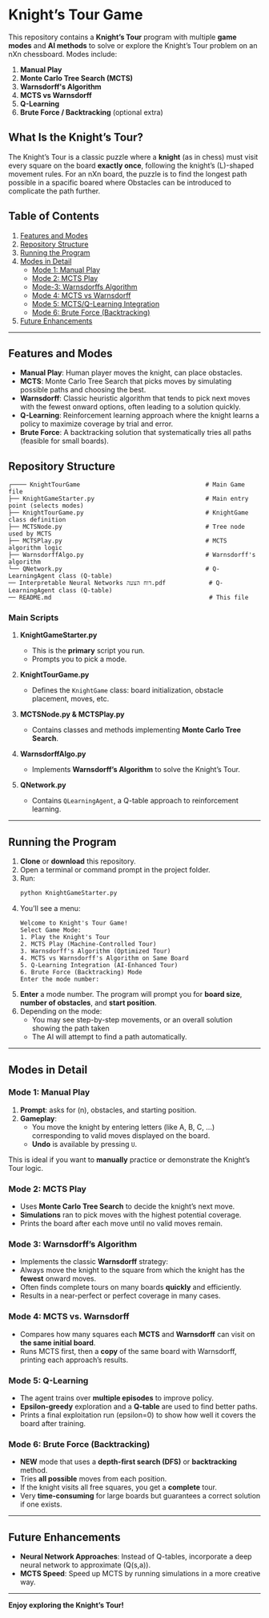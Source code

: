 # Knight’s Tour Game

This repository contains a **Knight’s Tour** program with multiple **game modes** and **AI methods** to solve or explore the Knight’s Tour problem on an nXn chessboard. Modes include:

1. **Manual Play**  
2. **Monte Carlo Tree Search (MCTS)**  
3. **Warnsdorff's Algorithm**  
4. **MCTS vs Warnsdorff**  
5. **Q-Learning**  
6. **Brute Force / Backtracking** (optional extra)

## What Is the Knight’s Tour?

The Knight’s Tour is a classic puzzle where a **knight** (as in chess) must visit every square on the board **exactly once**, following the knight’s \(L\)-shaped movement rules. For an nXn board, the puzzle is to find the longest path possible in a spacific boared where Obstacles can be introduced to complicate the path further.

## Table of Contents

1. [Features and Modes](#features-and-modes)
2. [Repository Structure](#repository-structure)
3. [Running the Program](#running-the-program)
4. [Modes in Detail](#modes-in-detail)
   - [Mode 1: Manual Play](#mode-1-manual-play)
   - [Mode 2: MCTS Play](#mode-2-mcts-play)
   - [Mode-3: Warnsdorffs Algorithm](#mode-3-warnsdorffs-algorithm)
   - [Mode 4: MCTS vs Warnsdorff](#mode-4-mcts-vs-warnsdorff)
   - [Mode 5: MCTS/Q-Learning Integration](#mode-5-mctsq-learning-integration)
   - [Mode 6: Brute Force (Backtracking)](#mode-6-brute-force-backtracking)
5. [Future Enhancements](#future-enhancements)
---

## Features and Modes

- **Manual Play**: Human player moves the knight, can place obstacles.  
- **MCTS**: Monte Carlo Tree Search that picks moves by simulating possible paths and choosing the best.  
- **Warnsdorff**: Classic heuristic algorithm that tends to pick next moves with the fewest onward options, often leading to a solution quickly.  
- **Q-Learning**: Reinforcement learning approach where the knight learns a policy to maximize coverage by trial and error.  
- **Brute Force**: A backtracking solution that systematically tries all paths (feasible for small boards).

## Repository Structure

```
┌──── KnightTourGame                                   # Main Game file
├── KnightGameStarter.py                               # Main entry point (selects modes)
├── KnightTourGame.py                                  # KnightGame class definition
├── MCTSNode.py                                        # Tree node used by MCTS
├── MCTSPlay.py                                        # MCTS algorithm logic
├── WarnsdorffAlgo.py                                  # Warnsdorff's algorithm
└── QNetwork.py                                        # Q-LearningAgent class (Q-table)
── Interpretable Neural Networks דוח הצעה.pdf            # Q-LearningAgent class (Q-table)
── README.md                                            # This file
```

### Main Scripts

1. **KnightGameStarter.py**  
   - This is the **primary** script you run.  
   - Prompts you to pick a mode.

2. **KnightTourGame.py**  
   - Defines the `KnightGame` class: board initialization, obstacle placement, moves, etc.

3. **MCTSNode.py & MCTSPlay.py**  
   - Contains classes and methods implementing **Monte Carlo Tree Search**.

4. **WarnsdorffAlgo.py**  
   - Implements **Warnsdorff’s Algorithm** to solve the Knight’s Tour.

5. **QNetwork.py**  
   - Contains `QLearningAgent`, a Q-table approach to reinforcement learning.

---

## Running the Program

1. **Clone** or **download** this repository.
2. Open a terminal or command prompt in the project folder.
3. Run:
   ```bash
   python KnightGameStarter.py
   ```
4. You’ll see a menu:
   ```
   Welcome to Knight's Tour Game!
   Select Game Mode:
   1. Play the Knight's Tour
   2. MCTS Play (Machine-Controlled Tour)
   3. Warnsdorff's Algorithm (Optimized Tour)
   4. MCTS vs Warnsdorff's Algorithm on Same Board
   5. Q-Learning Integration (AI-Enhanced Tour)
   6. Brute Force (Backtracking) Mode
   Enter the mode number:
   ```
5. **Enter** a mode number. The program will prompt you for **board size**, **number of obstacles**, and **start position**.  
6. Depending on the mode:
   - You may see step-by-step movements, or an overall solution showing the path taken
   - The AI will attempt to find a path automatically.

---

## Modes in Detail

### Mode 1: Manual Play

1. **Prompt**: asks for \(n\), obstacles, and starting position.  
2. **Gameplay**:  
   - You move the knight by entering letters (like A, B, C, …) corresponding to valid moves displayed on the board.  
   - **Undo** is available by pressing `U`.

This is ideal if you want to **manually** practice or demonstrate the Knight’s Tour logic.

### Mode 2: MCTS Play

- Uses **Monte Carlo Tree Search** to decide the knight’s next move.  
- **Simulations** ran to pick moves with the highest potential coverage.  
- Prints the board after each move until no valid moves remain.

### Mode 3: Warnsdorff’s Algorithm

- Implements the classic **Warnsdorff** strategy:  
- Always move the knight to the square from which the knight has the **fewest** onward moves.  
- Often finds complete tours on many boards **quickly** and efficiently.  
- Results in a near-perfect or perfect coverage in many cases.

### Mode 4: MCTS vs. Warnsdorff

- Compares how many squares each **MCTS** and **Warnsdorff** can visit on **the same initial board**.  
- Runs MCTS first, then a **copy** of the same board with Warnsdorff, printing each approach’s results.

### Mode 5: Q-Learning
  
- The agent trains over **multiple episodes** to improve policy.  
- **Epsilon-greedy** exploration and a **Q-table** are used to find better paths.  
- Prints a final exploitation run (epsilon=0) to show how well it covers the board after training.

### Mode 6: Brute Force (Backtracking)

- **NEW** mode that uses a **depth-first search (DFS)** or **backtracking** method.  
- Tries **all possible** moves from each position.  
- If the knight visits all free squares, you get a **complete** tour.  
- Very **time-consuming** for large boards but guarantees a correct solution if one exists.

---

## Future Enhancements

- **Neural Network Approaches**: Instead of Q-tables, incorporate a deep neural network to approximate \(Q(s,a)\).  
- **MCTS Speed**: Speed up MCTS by running simulations in a more creative way.
  
---

**Enjoy exploring the Knight’s Tour!**
